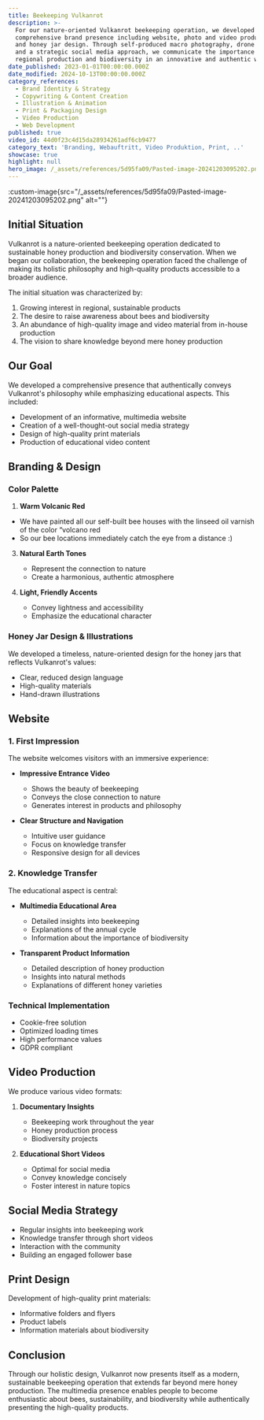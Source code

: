 ```yaml
---
title: Beekeeping Vulkanrot
description: >-
  For our nature-oriented Vulkanrot beekeeping operation, we developed a
  comprehensive brand presence including website, photo and video production,
  and honey jar design. Through self-produced macro photography, drone footage,
  and a strategic social media approach, we communicate the importance of
  regional production and biodiversity in an innovative and authentic way.
date_published: 2023-01-01T00:00:00.000Z
date_modified: 2024-10-13T00:00:00.000Z
category_references:
  - Brand Identity & Strategy
  - Copywriting & Content Creation
  - Illustration & Animation
  - Print & Packaging Design
  - Video Production
  - Web Development
published: true
video_id: 44d0f23c4d15da28934261adf6cb9477
category_text: 'Branding, Webauftritt, Video Produktion, Print, ..'
showcase: true
highlight: null
hero_image: /_assets/references/5d95fa09/Pasted-image-20241203095202.png
---
```

:custom-image{src="/_assets/references/5d95fa09/Pasted-image-20241203095202.png" alt=""}

## Initial Situation

Vulkanrot is a nature-oriented beekeeping operation dedicated to sustainable honey production and biodiversity conservation. When we began our collaboration, the beekeeping operation faced the challenge of making its holistic philosophy and high-quality products accessible to a broader audience.

The initial situation was characterized by:
1. Growing interest in regional, sustainable products
2. The desire to raise awareness about bees and biodiversity
3. An abundance of high-quality image and video material from in-house production
4. The vision to share knowledge beyond mere honey production

## Our Goal

We developed a comprehensive presence that authentically conveys Vulkanrot's philosophy while emphasizing educational aspects. This included:

- Development of an informative, multimedia website
- Creation of a well-thought-out social media strategy
- Design of high-quality print materials
- Production of educational video content

## Branding & Design

### Color Palette

1. **Warm Volcanic Red**
- We have painted all our self-built bee houses with the linseed oil varnish of the color “volcano red
- So our bee locations immediately catch the eye from a distance :)

3. **Natural Earth Tones**
   - Represent the connection to nature
   - Create a harmonious, authentic atmosphere

4. **Light, Friendly Accents**
   - Convey lightness and accessibility
   - Emphasize the educational character

### Honey Jar Design & Illustrations

We developed a timeless, nature-oriented design for the honey jars that reflects Vulkanrot's values:
- Clear, reduced design language
- High-quality materials
- Hand-drawn illustrations

## Website

### 1. First Impression

The website welcomes visitors with an immersive experience:

- **Impressive Entrance Video**
  - Shows the beauty of beekeeping
  - Conveys the close connection to nature
  - Generates interest in products and philosophy

- **Clear Structure and Navigation**
  - Intuitive user guidance
  - Focus on knowledge transfer
  - Responsive design for all devices

### 2. Knowledge Transfer

The educational aspect is central:

- **Multimedia Educational Area**
  - Detailed insights into beekeeping
  - Explanations of the annual cycle
  - Information about the importance of biodiversity

- **Transparent Product Information**
  - Detailed description of honey production
  - Insights into natural methods
  - Explanations of different honey varieties

### Technical Implementation

- Cookie-free solution
- Optimized loading times
- High performance values
- GDPR compliant

## Video Production

We produce various video formats:

1. **Documentary Insights**
   - Beekeeping work throughout the year
   - Honey production process
   - Biodiversity projects

2. **Educational Short Videos**
   - Optimal for social media
   - Convey knowledge concisely
   - Foster interest in nature topics

## Social Media Strategy

- Regular insights into beekeeping work
- Knowledge transfer through short videos
- Interaction with the community
- Building an engaged follower base

## Print Design

Development of high-quality print materials:
- Informative folders and flyers
- Product labels
- Information materials about biodiversity

## Conclusion

Through our holistic design, Vulkanrot now presents itself as a modern, sustainable beekeeping operation that extends far beyond mere honey production. The multimedia presence enables people to become enthusiastic about bees, sustainability, and biodiversity while authentically presenting the high-quality products.
